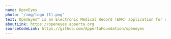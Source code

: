 ```yaml
---
name: OpenEyes
photo: '/img/logo (1).png'
text: OpenEyes™ is an Electronic Medical Record (EMR) application for ophthalmology, which enables clinicians to access information they need about their patient in one place. Support and implementation services are available via <a href='https://www.digitalmarketplace.service.gov.uk/g-cloud/services/163329162997305'>g-cloud</a> from our Apperta Partner <a href='mailto:sales@toukanlabs.com'>ToukanLabs</a>.
aboutLink: https://openeyes.apperta.org
sourceCodeLink: https://github.com/AppertaFoundation/openeyes
---
```

